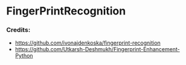 # FingerPrintRecognition

### Credits: 
* https://github.com/ivonajdenkoska/fingerprint-recognition
* https://github.com/Utkarsh-Deshmukh/Fingerprint-Enhancement-Python
